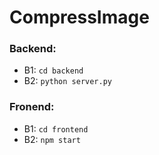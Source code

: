 # CompressImage
### Backend: 
- B1: `cd backend`
- B2: `python server.py`
### Fronend:
- B1: `cd frontend`
- B2: `npm start`
